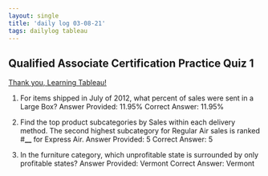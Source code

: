 ```yaml
---
layout: single
title: 'daily log 03-08-21'
tags: dailylog tableau
---
```


## Qualified Associate Certification Practice Quiz 1

[Thank you, Learning Tableau!](https://learningtableau.com/qualified-associate-quiz-1/)

1. For items shipped in July of 2012, what percent of sales were sent in a Large Box?
   Answer Provided: 11.95%
   Correct Answer: 11.95%

2. Find the top product subcategories by Sales within each delivery method. The second highest subcategory for Regular Air sales is ranked #**\_\_** for Express Air.
   Answer Provided: 5
   Correct Answer: 5

3. In the furniture category, which unprofitable state is surrounded by only profitable states?
   Answer Provided: Vermont
   Correct Answer: Vermont
